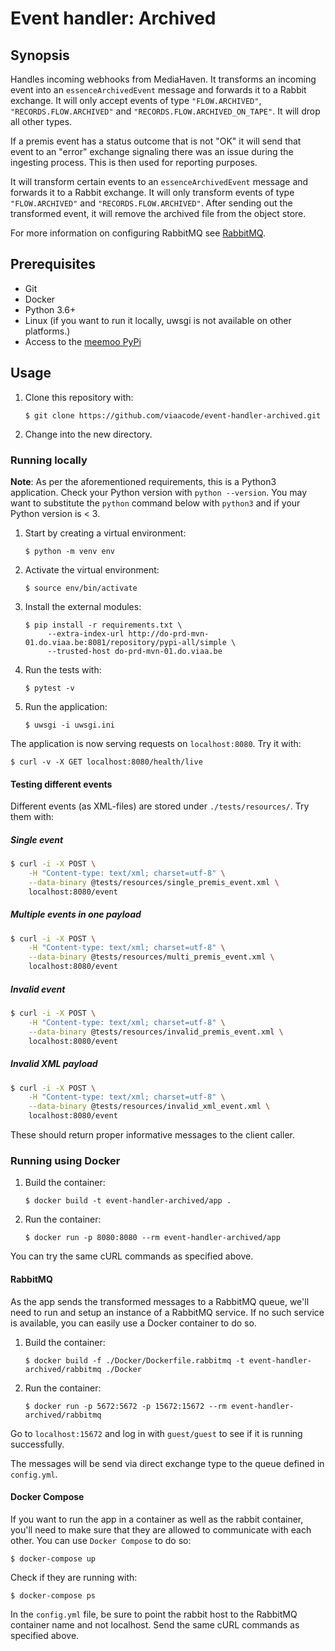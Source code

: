 # Event handler: Archived

## Synopsis

Handles incoming webhooks from MediaHaven. It transforms an incoming event into
an `essenceArchivedEvent` message and forwards it to a Rabbit exchange. It will
only accept events of type `"FLOW.ARCHIVED"`, `"RECORDS.FLOW.ARCHIVED"` and
`"RECORDS.FLOW.ARCHIVED_ON_TAPE"`. It will drop all other types.

If a premis event has a status outcome that is not "OK" it will send that
event to an "error" exchange signaling there was an issue during the ingesting process.
This is then used for reporting purposes.

It will transform certain events to an `essenceArchivedEvent` message and forwards
it to a Rabbit exchange. It will only transform events of type `"FLOW.ARCHIVED"`
and `"RECORDS.FLOW.ARCHIVED"`. After sending out the transformed event, it will
remove the archived file from the object store.

For more information on configuring RabbitMQ see [RabbitMQ](#RabbitMQ).

## Prerequisites

- Git
- Docker
- Python 3.6+
- Linux (if you want to run it locally, uwsgi is not available on other
  platforms.)
- Access to the [meemoo PyPi](http://do-prd-mvn-01.do.viaa.be:8081)

## Usage

1. Clone this repository with:

   `$ git clone https://github.com/viaacode/event-handler-archived.git`

2. Change into the new directory.

### Running locally

**Note**: As per the aforementioned requirements, this is a Python3
application. Check your Python version with `python --version`. You may want to
substitute the `python` command below with `python3` and if your Python version
is < 3.

1. Start by creating a virtual environment:

   `$ python -m venv env`

2. Activate the virtual environment:

    `$ source env/bin/activate`

3. Install the external modules:

   ```
   $ pip install -r requirements.txt \
        --extra-index-url http://do-prd-mvn-01.do.viaa.be:8081/repository/pypi-all/simple \
        --trusted-host do-prd-mvn-01.do.viaa.be
   ```

4. Run the tests with:

    `$ pytest -v`

5. Run the application:

   `$ uwsgi -i uwsgi.ini`

The application is now serving requests on `localhost:8080`. Try it with:

```
$ curl -v -X GET localhost:8080/health/live
```

#### Testing different events

Different events (as XML-files) are stored under `./tests/resources/`. Try them with:

##### Single event

```bash
$ curl -i -X POST \
    -H "Content-type: text/xml; charset=utf-8" \
    --data-binary @tests/resources/single_premis_event.xml \
    localhost:8080/event
```

##### Multiple events in one payload

```bash
$ curl -i -X POST \
    -H "Content-type: text/xml; charset=utf-8" \
    --data-binary @tests/resources/multi_premis_event.xml \
    localhost:8080/event
```

##### Invalid event

```bash
$ curl -i -X POST \
    -H "Content-type: text/xml; charset=utf-8" \
    --data-binary @tests/resources/invalid_premis_event.xml \
    localhost:8080/event
```

##### Invalid XML payload

```bash
$ curl -i -X POST \
    -H "Content-type: text/xml; charset=utf-8" \
    --data-binary @tests/resources/invalid_xml_event.xml \
    localhost:8080/event
```

These should return proper informative messages to the client caller.


### Running using Docker

1. Build the container:

   `$ docker build -t event-handler-archived/app .`

2. Run the container:

   `$ docker run -p 8080:8080 --rm event-handler-archived/app`

You can try the same cURL commands as specified above.

#### RabbitMQ

As the app sends the transformed messages to a RabbitMQ queue, we'll need to run
and setup an instance of a RabbitMQ service. If no such service is available, you
can easily use a Docker container to do so.

1. Build the container:

   `$ docker build -f ./Docker/Dockerfile.rabbitmq -t event-handler-archived/rabbitmq ./Docker`

2. Run the container:

   `$ docker run -p 5672:5672 -p 15672:15672 --rm event-handler-archived/rabbitmq`

Go to `localhost:15672` and log in with `guest/guest` to see if it is running successfully.

The messages will be send via direct exchange type to the queue defined in `config.yml`.

#### Docker Compose

If you want to run the app in a container as well as the rabbit container, you'll
need to make sure that they are allowed to communicate with each other.
You can use `Docker Compose` to do so:

   `$ docker-compose up`

Check if they are running with:

   `$ docker-compose ps`

In the `config.yml` file, be sure to point the rabbit host to the RabbitMQ container name
and not localhost. Send the same cURL commands as specified above.
